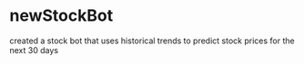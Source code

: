 # newStockBot
created a stock bot that uses historical trends to predict stock prices for the next 30 days
